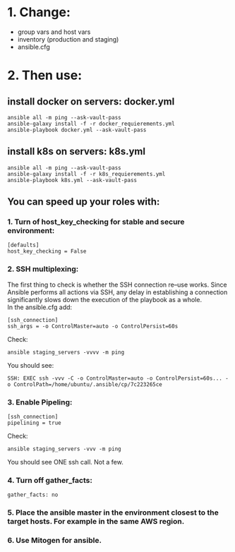 # 1. Change:
- group vars and host vars
- inventory (production and staging)
- ansible.cfg
# 2. Then use:
## install docker on servers: docker.yml
```
ansible all -m ping --ask-vault-pass
ansible-galaxy install -f -r docker_requierements.yml
ansible-playbook docker.yml --ask-vault-pass
```
## install k8s on servers: k8s.yml
```
ansible all -m ping --ask-vault-pass
ansible-galaxy install -f -r k8s_requierements.yml
ansible-playbook k8s.yml --ask-vault-pass
```

## You can speed up your roles with:
### 1. Turn of host_key_checking for stable and secure environment:
```
[defaults]
host_key_checking = False
```
### 2. SSH multiplexing:
The first thing to check is whether the SSH connection re–use works. Since Ansible performs all actions via SSH, any delay in establishing a connection significantly slows down the execution of the playbook as a whole.
<br>In the ansible.cfg add:
```
[ssh_connection]
ssh_args = -o ControlMaster=auto -o ControlPersist=60s
```
Check: 
```
ansible staging_servers -vvvv -m ping
``` 
You should see: 
```
SSH: EXEC ssh -vvv -C -o ControlMaster=auto -o ControlPersist=60s... -o ControlPath=/home/ubuntu/.ansible/cp/7c223265ce
```
### 3. Enable Pipeling:
```
[ssh_connection]
pipelining = true
```
Check: 
```
ansible staging_servers -vvv -m ping
``` 
You should see ONE ssh call. Not a few.
### 4. Turn off gather_facts:
```
gather_facts: no
```
### 5. Place the ansible master in the environment closest to the target hosts. For example in the same AWS region.

### 6. Use Mitogen for ansible.
